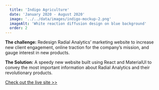 ```yaml
---
  title: 'Indigo Agriculture'
  date: 'January 2020 - August 2020'
  image: '../../data/images/indigo-mockup-2.png'
  imageAlt: 'White reaction diffusion design on blue background'
  order: 2
---
```


**The challenge:** Redesign Radial Analytics’ marketing website to increase new client engagement, online traction for the company’s mission, and gauge interest in new products.

**The Solution:** A speedy new website built using React and MaterialUI to convey the most important information about Radial Analytics and their revolutionary products.

[Check out the live site >>](https://www.radialanalytics.com)
